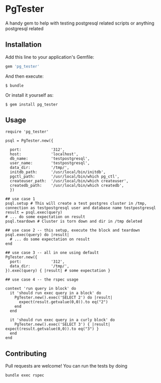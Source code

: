 # PgTester

A handy gem to help with testing postgresql related scripts or anything postgresql related

## Installation

Add this line to your application's Gemfile:

```ruby
gem 'pg_tester'
```

And then execute:

    $ bundle

Or install it yourself as:

    $ gem install pg_tester

## Usage


```
require 'pg_tester'

psql = PgTester.new({

  port:             '312',
  host:             'localhost',
  db_name:          'testpostgresql',
  user_name:        'testpostgresql',
  data_dir:         '/tmp/',
  initdb_path:      '/usr/local/bin/initdb',
  pgctl_path:       '/usr/local/bin/which pg_ctl',
  createuser_path:  '/usr/local/bin/which createuser',
  createdb_path:    '/usr/local/bin/which createdb',
  })

## use case 1
psql.setup # This will create a test postgres cluster in /tmp, connection as testpostgresql user and database name testpostgresql
result = psql.exec(query)
# ... do some expectation on result
psql.teardown # Cluster is torn down and dir in /tmp deleted

## use case 2 -- this setup, execute the block and teardown
psql.exec(query) do |result|
  # ... do some expectation on result
end

## use case 3 -- all in one using default
PgTester.new({
  port:             '312',
  data_dir:         '/tmp/',
}).exec(query) { |result| # some expectation }

## use case 4 -- the rspec usage

context 'run query in block' do
  it 'should run exec query in a block' do
    PgTester.new().exec('SELECT 2') do |result|
      expect(result.getvalue(0,0)).to eq("2")
    end
  end

  it 'should run exec query in a curly block' do
    PgTester.new().exec('SELECT 3') { |result| expect(result.getvalue(0,0)).to eq("3") }
  end
end

```

## Contributing

Pull requests are welcome! You can run the tests by doing

`bundle exec rspec`
